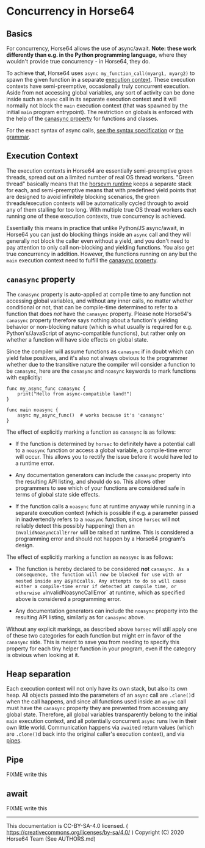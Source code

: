 
# Concurrency in Horse64

## Basics

For concurrency, Horse64 allows the use of async/await. **Note: these work
differently than e.g. in the Python programming language,** where they
wouldn't provide true concurrency - in Horse64, they do.

To achieve that, Horse64 uses `async my_function_call(myarg1, myarg2)` to
spawn the given function in a separate [execution context](
#execution-context). These execution contexts have semi-preemptive,
occasionally truly concurrent execution. Aside from not accessing global
variables, any sort of activity can be done inside such an `async` call
in its separate execution context and it will normally not block the
`main` execution context (that was spawned by the initial `main` program
entrypoint). The restriction on globals is enforced with the help of the
[canasync property](#canasync-property) for functions and classes.

For the exact syntax of async calls, [see the syntax specification](
Horse64.md#async-await) or [the grammar](Horse64%20Grammar.md).


## Execution Context

The execution contexts in Horse64 are essentially semi-preemptive green
threads, spread out on a limited number of real OS thread workers.
"Green thread" basically means that the [horsevm runtime](
../Misc%20Tooling/horsevm.md) keeps a separate stack for each, and
semi-preemptive means that with predefined yield points that are designed
to avoid infinitely blocking scenarios, the green threads/execution contexts
will be automatically cycled through to avoid any of them stalling for
too long. With multiple true OS thread workers each running one of these
execution contexts, true concurrency is achieved.

Essentially this means in practice that unlike Python/JS async/await,
in Horse64 you can just do blocking things inside an `async` call
and they will generally not block the caller even without a yield,
and you don't need to pay attention to only call non-blocking and
yielding functions. You also get true concurrency in addition. However,
the functions running on any but the `main` execution context need
to fulfill the [canasync property](#canasync-property).


## `canasync` property

The `canasync` property is auto-applied at compile time to any function
not accessing global variables, and without any inner calls, no matter
whether conditional or not, that can be compile-time determined to
refer to a function that does *not* have the `canasync` property.
Please note Horse64's `canasync` property therefore says nothing about
a function's yielding behavior or non-blocking nature (which is what
usually is required for e.g. Python's/JavaScript of async-compatible
functions), but rather only on whether a function will have side effects
on global state.

Since the compiler will assume functions as `canasync` if in doubt
which can yield false positives, and it's also not always obvious to the
programmer whether due to the transitive nature the compiler will consider
a function to be `canasync`, here are the `canasync` and `noasync`
keywords to mark functions with explicitly:

```horse64
func my_async_func canasync {
    print("Hello from async-compatible land!")
}

func main noasync {
    async my_async_func()  # works because it's 'canasync'
}
```

The effect of explicitly marking a function as `canasync` is as follows:

- If the function is determined by `horsec` to definitely have a
  potential call to a `noasync` function or access a global variable,
  a compile-time error will occur. This allows you to rectify the issue
  before it would have led to a runtime error.

- Any documentation generators can include the `canasync` property
  into the resulting API listing, and should do so. This allows other
  programmers to see which of your functions are considered safe in
  terms of global state side effects.

- If the function calls a `noasync` func at runtime anyway while running
  in a separate execution context (which is possible if e.g. a parameter
  passed in inadvertendly refers to a `noasync` function, since `horsec`
  will not reliably detect this possibly happening) then an
  `InvalidNoasyncCallError` will be raised at runtime.
  This is considered a programming error and should not happen by a
  Horse64 program's design.

The effect of explicitly marking a function as `noasync` is as follows:

- The function is hereby declared to be considered **not** `canasync.
  As a consequence, the function will now be blocked for use with
  or nested inside any `async` calls. Any attempts to do so will cause
  either a compile-time error if detected at compile time, or otherwise
  a `InvalidNoasyncCallError` at runtime, which as specified above is
  considered a programming error.

- Any documentation generators can include the `noasync` property
  into the resulting API listing, similarly as for `canasync` above.

Without any explicit markings, as described above `horsec` will still
apply one of these two categories for each function but might err in
favor of the `canasync` side. This is meant to save you from needing to
specify this property for each tiny helper function in your program,
even if the category is obvious when looking at it.


## Heap separation

Each execution context will not only have its own stack, but also
its own heap. All objects passed into the parameters of an `async`
call are `.clone()`d when the call happens, and since all functions
used inside an `async` call must have the `canasync` property they
are prevented from accessing any global state. Therefore, all global
variables transparently belong to the initial `main` execution context,
and all potentially concurrent `async` runs live in their own little
world. Communication happens via `await`ed return values (which are
`.clone()`d back into the original caller's execution context), and
via [pipes](#pipe).


## Pipe

FIXME write this


## await

FIXME write this

---
This documentation is CC-BY-SA-4.0 licensed.
( https://creativecommons.org/licenses/by-sa/4.0/ )
Copyright (C) 2020 Horse64 Team (See AUTHORS.md)
